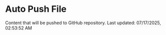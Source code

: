 # Auto Push File

Content that will be pushed to GitHub repository.
Last updated: 07/17/2025, 02:53:52 AM